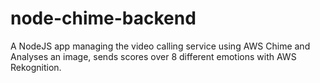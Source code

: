 # node-chime-backend

A NodeJS app managing the video calling service using AWS Chime and Analyses an image, sends scores over 8 different emotions with AWS Rekognition.
